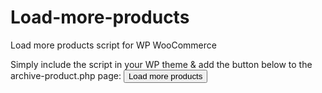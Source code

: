 # Load-more-products
Load more products script for WP WooCommerce

Simply include the script in your WP theme & add the button below to the archive-product.php page: 
<input type="button" class="load-more button" value="Load more products">
